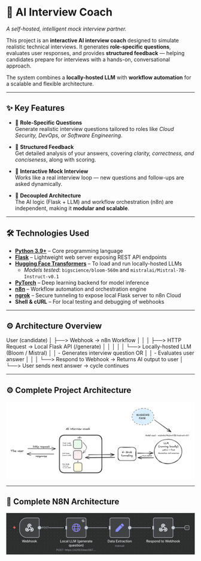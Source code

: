 # 🤖 AI Interview Coach  
*A self-hosted, intelligent mock interview partner.*  

This project is an **interactive AI interview coach** designed to simulate realistic technical interviews. It generates **role-specific questions**, evaluates user responses, and provides **structured feedback** — helping candidates prepare for interviews with a hands-on, conversational approach.  

The system combines a **locally-hosted LLM** with **workflow automation** for a scalable and flexible architecture.  

---

## ✨ Key Features  

- 🎯 **Role-Specific Questions**  
  Generate realistic interview questions tailored to roles like *Cloud Security, DevOps, or Software Engineering*.  

- 📝 **Structured Feedback**  
  Get detailed analysis of your answers, covering *clarity, correctness, and conciseness*, along with scoring.  

- 🔄 **Interactive Mock Interview**  
  Works like a real interview loop — new questions and follow-ups are asked dynamically.  

- 🧩 **Decoupled Architecture**  
  The AI logic (Flask + LLM) and workflow orchestration (n8n) are independent, making it **modular and scalable**.  

---

## 🛠️ Technologies Used  

- **[Python 3.9+](https://www.python.org/)** – Core programming language  
- **[Flask](https://flask.palletsprojects.com/)** – Lightweight web server exposing REST API endpoints  
- **[Hugging Face Transformers](https://huggingface.co/transformers/)** – To load and run locally-hosted LLMs  
  - *Models tested*: `bigscience/bloom-560m` and `mistralai/Mistral-7B-Instruct-v0.1`  
- **[PyTorch](https://pytorch.org/)** – Deep learning backend for model inference  
- **[n8n](https://n8n.io/)** – Workflow automation and orchestration engine  
- **[ngrok](https://ngrok.com/)** – Secure tunneling to expose local Flask server to n8n Cloud  
- **Shell & cURL** – For local testing and debugging of webhooks  

---

## ⚙️ Architecture Overview 
User (candidate)
│
├──> Webhook → n8n Workflow
│ │
│ ├──> HTTP Request → Local Flask API (/generate)
│ │ │
│ │ └──> Locally-hosted LLM (Bloom / Mistral)
│ │ - Generates interview question OR
│ │ - Evaluates user answer
│ │
│ └──> Respond to Webhook → Returns AI output to user
│
└──> User sends next answer → cycle continues 

---
## ⚙️ Complete Project Architecture 


![Project Architechture](https://github.com/Pragunbudhwar/AI-interview-Agent-/blob/2231d052856156551b92405bc052980039eeb29f/The%20AI%20Agent%20Interview%20.png)

---

## 🧩 Complete N8N Architecture 

![Project Architechture](https://github.com/Pragunbudhwar/AI-interview-Agent-/blob/81893fd61b56824c406085d58dbfd28d2cb45829/The%20final%20n8n%20interview%20.png)







